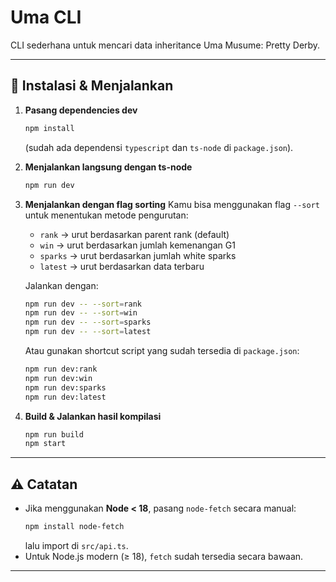 # Uma CLI

CLI sederhana untuk mencari data inheritance Uma Musume: Pretty Derby.

---

## 🚀 Instalasi & Menjalankan

1. **Pasang dependencies dev**
   ```bash
   npm install
   ```
   (sudah ada dependensi `typescript` dan `ts-node` di `package.json`).

2. **Menjalankan langsung dengan ts-node**
   ```bash
   npm run dev
   ```

3. **Menjalankan dengan flag sorting**
   Kamu bisa menggunakan flag `--sort` untuk menentukan metode pengurutan:
   - `rank` → urut berdasarkan parent rank (default)
   - `win` → urut berdasarkan jumlah kemenangan G1
   - `sparks` → urut berdasarkan jumlah white sparks
   - `latest` → urut berdasarkan data terbaru

   Jalankan dengan:
   ```bash
   npm run dev -- --sort=rank
   npm run dev -- --sort=win
   npm run dev -- --sort=sparks
   npm run dev -- --sort=latest
   ```

   Atau gunakan shortcut script yang sudah tersedia di `package.json`:
   ```bash
   npm run dev:rank
   npm run dev:win
   npm run dev:sparks
   npm run dev:latest
   ```

4. **Build & Jalankan hasil kompilasi**
   ```bash
   npm run build
   npm start
   ```

---

## ⚠️ Catatan
- Jika menggunakan **Node < 18**, pasang `node-fetch` secara manual:
  ```bash
  npm install node-fetch
  ```
  lalu import di `src/api.ts`.
- Untuk Node.js modern (≥ 18), `fetch` sudah tersedia secara bawaan.

---
